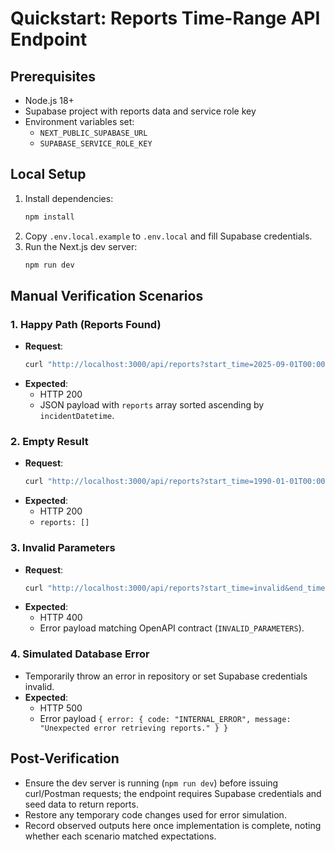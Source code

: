 # Quickstart: Reports Time-Range API Endpoint

## Prerequisites
- Node.js 18+
- Supabase project with reports data and service role key
- Environment variables set:
  - `NEXT_PUBLIC_SUPABASE_URL`
  - `SUPABASE_SERVICE_ROLE_KEY`

## Local Setup
1. Install dependencies:
   ```bash
   npm install
   ```
2. Copy `.env.local.example` to `.env.local` and fill Supabase credentials.
3. Run the Next.js dev server:
   ```bash
   npm run dev
   ```

## Manual Verification Scenarios

### 1. Happy Path (Reports Found)
- **Request**:
  ```bash
  curl "http://localhost:3000/api/reports?start_time=2025-09-01T00:00:00Z&end_time=2025-09-30T23:59:59Z"
  ```
- **Expected**:
  - HTTP 200
  - JSON payload with `reports` array sorted ascending by `incidentDatetime`.

### 2. Empty Result
- **Request**:
  ```bash
  curl "http://localhost:3000/api/reports?start_time=1990-01-01T00:00:00Z&end_time=1990-01-02T00:00:00Z"
  ```
- **Expected**:
  - HTTP 200
  - `reports: []`

### 3. Invalid Parameters
- **Request**:
  ```bash
  curl "http://localhost:3000/api/reports?start_time=invalid&end_time=2025-09-30T23:59:59Z"
  ```
- **Expected**:
  - HTTP 400
  - Error payload matching OpenAPI contract (`INVALID_PARAMETERS`).

### 4. Simulated Database Error
- Temporarily throw an error in repository or set Supabase credentials invalid.
- **Expected**:
  - HTTP 500
  - Error payload `{ error: { code: "INTERNAL_ERROR", message: "Unexpected error retrieving reports." } }`

## Post-Verification
- Ensure the dev server is running (`npm run dev`) before issuing curl/Postman requests; the endpoint requires Supabase credentials and seed data to return reports.
- Restore any temporary code changes used for error simulation.
- Record observed outputs here once implementation is complete, noting whether each scenario matched expectations.


